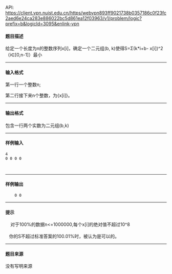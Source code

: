API: https://client.vpn.nuist.edu.cn/https/webvpn893ff9021738b0357186c0f23fc2aed6e24ca283e886022bc5d861ea12f03963/v1/problem/logic?prefix=b&logicId=3095&enlink-vpn

#### 题目描述

给定一个长度为n的整数序列x\[i\]，确定一个二元组(b, k)使得S=Σ(k\*i+b- x\[i\])^2（i∈\[0,n-1\]）最小

---

#### 输入格式

第一行一个整数n;

第二行接下来n个整数，为{x\[i\]}。

---

#### 输出格式

 包含一行两个实数为二元组(b,k)

---

#### 样例输入
```
4
0 0 0 0 

 

```

---

#### 样例输出
```
    0 0

```

---

#### 提示

    对于100%的数据n<=1000000,每个x\[i\]的绝对值不超过10^8  
   
   你的S不超过标准答案的100.01%时，被认为是可以的。

---

#### 题目来源

没有写明来源